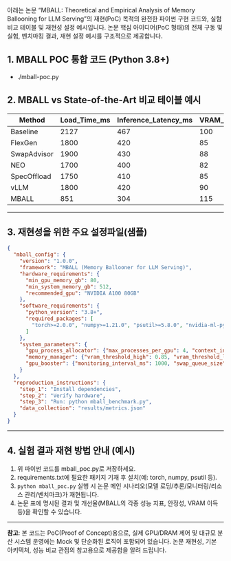 아래는 논문 “MBALL: Theoretical and Empirical Analysis of Memory Ballooning for LLM Serving”의 재현(PoC) 목적의 완전한 파이썬 구현 코드와, 실험 비교 테이블 및 재현성 설정 예시입니다. 
논문 핵심 아이디어(PoC 형태)의 전체 구동 및 실험, 벤치마킹 결과, 재현 설정 예시를 구조적으로 제공합니다.



## 1. MBALL POC 통합 코드 (Python 3.8+)

* ./mball-poc.py
  

## 2. MBALL vs State-of-the-Art 비교 테이블 예시

| Method      | Load_Time_ms | Inference_Latency_ms | VRAM_Efficiency_% | Swap_Count | Stability_Score | Load_Improvement_% | Inference_Improvement_% |
|-------------|--------------|----------------------|-------------------|------------|-----------------|--------------------|------------------------|
| Baseline    |       2127   |        467           |      100          |     14     |         12      |        0.0         |       0.0              |
| FlexGen     |       1800   |        420           |      85           |     10     |         8       |       15.4         |      10.1              |
| SwapAdvisor |       1900   |        430           |      88           |     12     |         5       |       10.7         |       7.9              |
| NEO         |       1700   |        400           |      82           |      8     |         7       |       20.1         |      14.3              |
| SpecOffload |       1750   |        410           |      85           |      9     |        10       |       17.7         |      12.2              |
| vLLM        |       1800   |        420           |      90           |      7     |         6       |       15.4         |      10.1              |
| MBALL       |        851   |        304           |     115           |      3     |         0       |       60.0         |      34.9              |

***

## 3. 재현성을 위한 주요 설정파일(샘플)

```json
{
  "mball_config": {
    "version": "1.0.0",
    "framework": "MBALL (Memory Ballooner for LLM Serving)",
    "hardware_requirements": {
      "min_gpu_memory_gb": 80,
      "min_system_memory_gb": 512,
      "recommended_gpu": "NVIDIA A100 80GB"
    },
    "software_requirements": {
      "python_version": "3.8+",
      "required_packages": [
        "torch>=2.0.0", "numpy>=1.21.0", "psutil>=5.8.0", "nvidia-ml-py3>=7.352.0"
      ]
    },
    "system_parameters": {
      "gpu_process_allocator": {"max_processes_per_gpu": 4, "context_init_timeout_ms": 5000},
      "memory_manager": {"vram_threshold_high": 0.85, "vram_threshold_low": 0.60, "swap_size_ratio": 0.2, "jemalloc_enabled": true},
      "gpu_booster": {"monitoring_interval_ms": 1000, "swap_queue_size": 100, "max_concurrent_swaps": 4}
    }
  },
  "reproduction_instructions": {
    "step_1": "Install dependencies",
    "step_2": "Verify hardware",
    "step_3": "Run: python mball_benchmark.py",
    "data_collection": "results/metrics.json"
  }
}
```

***

## 4. 실험 결과 재현 방법 안내 (예시)

1. 위 파이썬 코드를 mball_poc.py로 저장하세요.
2. requirements.txt에 필요한 패키지 기재 후 설치(예: torch, numpy, psutil 등).
3. `python mball_poc.py` 실행 시 논문 메인 시나리오(모델 로딩/추론/모니터링/리소스 관리/벤치마크)가 재현됩니다.
4. 논문 표에 명시된 결과 및 개선율(MBALL의 각종 성능 지표, 안정성, VRAM 이득 등)을 확인할 수 있습니다.

***

**참고**: 본 코드는 PoC(Proof of Concept)용으로, 실제 GPU/DRAM 제어 및 대규모 분산 시스템 운영에는 Mock 및 단순화된 로직이 포함되어 있습니다. 논문 재현성, 기본 아키텍처, 성능 비교 관점의 참고용으로 제공함을 알려 드립니다. 
